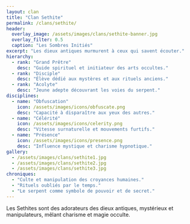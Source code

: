 ```yaml
---
layout: clan
title: "Clan Sethite"
permalink: /clans/sethite/
header:
  overlay_image: /assets/images/clans/sethite-banner.jpg
  overlay_filter: 0.5
  caption: "Les Sombres Initiés"
excerpt: "Les dieux antiques murmurent à ceux qui savent écouter."
hierarchy:
  - rank: "Grand Prêtre"
    desc: "Guide spirituel et initiateur des arts occultes."
  - rank: "Disciple"
    desc: "Élève dédié aux mystères et aux rituels anciens."
  - rank: "Acolyte"
    desc: "Jeune adepte découvrant les voies du serpent."
disciplines:
  - name: "Obfuscation"
    icon: /assets/images/icons/obfuscate.png
    desc: "Capacité à disparaître aux yeux des autres."
  - name: "Célérité"
    icon: /assets/images/icons/celerity.png
    desc: "Vitesse surnaturelle et mouvements furtifs."
  - name: "Présence"
    icon: /assets/images/icons/presence.png
    desc: "Influence mystique et charisme hypnotique."
gallery:
  - /assets/images/clans/sethite1.jpg
  - /assets/images/clans/sethite2.jpg
  - /assets/images/clans/sethite3.jpg
chroniques:
  - "Culte et manipulation des croyances humaines."
  - "Rituels oubliés par le temps."
  - "Le serpent comme symbole de pouvoir et de secret."
---
```


Les Sethites sont des adorateurs des dieux antiques, mystérieux et manipulateurs, mêlant charisme et magie occulte.

